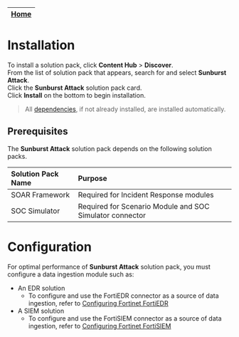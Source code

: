 | [Home](https://github.com/fortinet-fortisoar/solution-pack-sunburst-attack/blob/develop/README.md) |
|--------------------------------------------|

# Installation

To install a solution pack, click **Content Hub** > **Discover**.   
From the list of solution pack that appears, search for and select **Sunburst Attack**.    
Click the **Sunburst Attack** solution pack card.   
Click **Install** on the bottom to begin installation.

> All [dependencies](#prerequisites), if not already installed, are installed automatically.

## Prerequisites

The **Sunburst Attack** solution pack depends on the following solution packs.

| **Solution Pack Name** | **Purpose**   |
| :--------------------- | :--------------------------------------- |
| SOAR Framework | Required for Incident Response modules   |
| SOC Simulator  | Required for Scenario Module and SOC Simulator connector |

# Configuration

For optimal performance of **Sunburst Attack** solution pack, you must configure a data ingestion module such as:

* An EDR solution
    * To configure and use the FortiEDR connector as a source of data ingestion, refer to [Configuring Fortinet FortiEDR](https://docs.fortinet.com/document/fortisoar/1.3.0/fortinet-fortiedr/161/fortinet-fortiedr-v1-3-0)
* A SIEM solution
    * To configure and use the FortiSIEM connector as a source of data ingestion, refer to [Configuring Fortinet FortiSIEM](https://docs.fortinet.com/document/fortisoar/4.3.2/fortinet-fortisiem/278/fortinet-fortisiem-v4-3-2)
